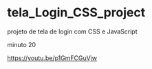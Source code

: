 # tela_Login_CSS_project
projeto de tela de login com CSS e JavaScript

minuto 20

https://youtu.be/p1GmFCGuVjw